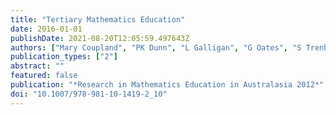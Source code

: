 ```yaml
---
title: "Tertiary Mathematics Education"
date: 2016-01-01
publishDate: 2021-08-20T12:05:59.497643Z
authors: ["Mary Coupland", "PK Dunn", "L Galligan", "G Oates", "S Trenholm"]
publication_types: ["2"]
abstract: ""
featured: false
publication: "*Research in Mathematics Education in Australasia 2012*"
doi: "10.1007/978-981-10-1419-2_10"
---
```


